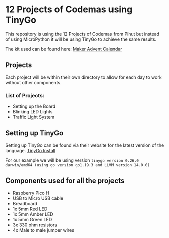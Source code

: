 # 12 Projects of Codemas using TinyGo
This repository is using the 12 Projects of Codemas from Pihut but instead of using
MicroPython it will be using TinyGo to achieve the same results.

The kit used can be found here:
[Maker Advent Calendar](https://thepihut.com/products/maker-advent-calendar-includes-raspberry-pi-pico-h)

## Projects
Each project will be within their own directory to allow for each day to work without other components.

### List of Projects:

- Setting up the Board
- Blinking LED Lights
- Traffic Light System

## Setting up TinyGo
Setting up TinyGo can be found via their website for the latest version of the language.
[TinyGo Install](https://tinygo.org/getting-started/install/)

For our example we will be using version `tinygo version 0.26.0 darwin/amd64 (using go version go1.19.3 and LLVM version 14.0.0)`

## Components used for all the projects

- Raspberry Pico H
- USB to Micro USB cable
- Breadboard
- 1x 5mm Red LED
- 1x 5mm Amber LED
- 1x 5mm Green LED
- 3x 330 ohm resistors
- 4x Male to male jumper wires